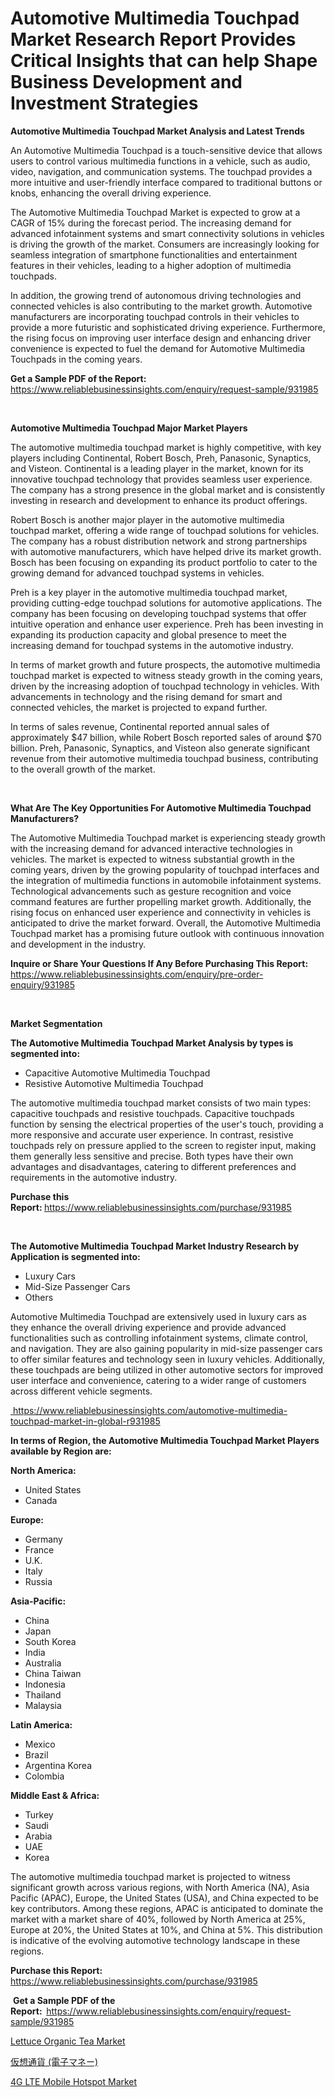 <p><h1>Automotive Multimedia Touchpad Market Research Report Provides Critical Insights that can help Shape Business Development and Investment Strategies</h1></p><p><strong>Automotive Multimedia Touchpad Market Analysis and Latest Trends</strong></p>
<p><p>An Automotive Multimedia Touchpad is a touch-sensitive device that allows users to control various multimedia functions in a vehicle, such as audio, video, navigation, and communication systems. The touchpad provides a more intuitive and user-friendly interface compared to traditional buttons or knobs, enhancing the overall driving experience.</p><p>The Automotive Multimedia Touchpad Market is expected to grow at a CAGR of 15% during the forecast period. The increasing demand for advanced infotainment systems and smart connectivity solutions in vehicles is driving the growth of the market. Consumers are increasingly looking for seamless integration of smartphone functionalities and entertainment features in their vehicles, leading to a higher adoption of multimedia touchpads.</p><p>In addition, the growing trend of autonomous driving technologies and connected vehicles is also contributing to the market growth. Automotive manufacturers are incorporating touchpad controls in their vehicles to provide a more futuristic and sophisticated driving experience. Furthermore, the rising focus on improving user interface design and enhancing driver convenience is expected to fuel the demand for Automotive Multimedia Touchpads in the coming years.</p></p>
<p><strong>Get a Sample PDF of the Report:&nbsp;</strong> <a href="https://www.reliablebusinessinsights.com/enquiry/request-sample/931985">https://www.reliablebusinessinsights.com/enquiry/request-sample/931985</a></p>
<p>&nbsp;</p>
<p><strong>Automotive Multimedia Touchpad Major Market Players</strong></p>
<p><p>The automotive multimedia touchpad market is highly competitive, with key players including Continental, Robert Bosch, Preh, Panasonic, Synaptics, and Visteon. Continental is a leading player in the market, known for its innovative touchpad technology that provides seamless user experience. The company has a strong presence in the global market and is consistently investing in research and development to enhance its product offerings. </p><p>Robert Bosch is another major player in the automotive multimedia touchpad market, offering a wide range of touchpad solutions for vehicles. The company has a robust distribution network and strong partnerships with automotive manufacturers, which have helped drive its market growth. Bosch has been focusing on expanding its product portfolio to cater to the growing demand for advanced touchpad systems in vehicles.</p><p>Preh is a key player in the automotive multimedia touchpad market, providing cutting-edge touchpad solutions for automotive applications. The company has been focusing on developing touchpad systems that offer intuitive operation and enhance user experience. Preh has been investing in expanding its production capacity and global presence to meet the increasing demand for touchpad systems in the automotive industry.</p><p>In terms of market growth and future prospects, the automotive multimedia touchpad market is expected to witness steady growth in the coming years, driven by the increasing adoption of touchpad technology in vehicles. With advancements in technology and the rising demand for smart and connected vehicles, the market is projected to expand further.</p><p>In terms of sales revenue, Continental reported annual sales of approximately $47 billion, while Robert Bosch reported sales of around $70 billion. Preh, Panasonic, Synaptics, and Visteon also generate significant revenue from their automotive multimedia touchpad business, contributing to the overall growth of the market.</p></p>
<p>&nbsp;</p>
<p><strong>What Are The Key Opportunities For Automotive Multimedia Touchpad Manufacturers?</strong></p>
<p><p>The Automotive Multimedia Touchpad market is experiencing steady growth with the increasing demand for advanced interactive technologies in vehicles. The market is expected to witness substantial growth in the coming years, driven by the growing popularity of touchpad interfaces and the integration of multimedia functions in automobile infotainment systems. Technological advancements such as gesture recognition and voice command features are further propelling market growth. Additionally, the rising focus on enhanced user experience and connectivity in vehicles is anticipated to drive the market forward. Overall, the Automotive Multimedia Touchpad market has a promising future outlook with continuous innovation and development in the industry.</p></p>
<p><strong>Inquire or Share Your Questions If Any Before Purchasing This Report:</strong> <a href="https://www.reliablebusinessinsights.com/enquiry/pre-order-enquiry/931985">https://www.reliablebusinessinsights.com/enquiry/pre-order-enquiry/931985</a></p>
<p>&nbsp;</p>
<p><strong>Market Segmentation</strong></p>
<p><strong>The Automotive Multimedia Touchpad Market Analysis by types is segmented into:</strong></p>
<p><ul><li>Capacitive Automotive Multimedia Touchpad</li><li>Resistive Automotive Multimedia Touchpad</li></ul></p>
<p><p>The automotive multimedia touchpad market consists of two main types: capacitive touchpads and resistive touchpads. Capacitive touchpads function by sensing the electrical properties of the user's touch, providing a more responsive and accurate user experience. In contrast, resistive touchpads rely on pressure applied to the screen to register input, making them generally less sensitive and precise. Both types have their own advantages and disadvantages, catering to different preferences and requirements in the automotive industry.</p></p>
<p><strong>Purchase this Report:&nbsp;</strong><a href="https://www.reliablebusinessinsights.com/purchase/931985">https://www.reliablebusinessinsights.com/purchase/931985</a></p>
<p>&nbsp;</p>
<p><strong>The Automotive Multimedia Touchpad Market Industry Research by Application is segmented into:</strong></p>
<p><ul><li>Luxury Cars</li><li>Mid-Size Passenger Cars</li><li>Others</li></ul></p>
<p><p>Automotive Multimedia Touchpad are extensively used in luxury cars as they enhance the overall driving experience and provide advanced functionalities such as controlling infotainment systems, climate control, and navigation. They are also gaining popularity in mid-size passenger cars to offer similar features and technology seen in luxury vehicles. Additionally, these touchpads are being utilized in other automotive sectors for improved user interface and convenience, catering to a wider range of customers across different vehicle segments.</p></p>
<p><a href="https://www.reliablebusinessinsights.com/automotive-multimedia-touchpad-market-in-global-r931985">&nbsp;https://www.reliablebusinessinsights.com/automotive-multimedia-touchpad-market-in-global-r931985</a></p>
<p><strong>In terms of Region, the Automotive Multimedia Touchpad Market Players available by Region are:</strong></p>
<p>
    <p> <strong> North America: </strong>
        <ul>
            <li>United States</li>
            <li>Canada</li>
        </ul>
        </p> 
    <p> <strong> Europe: </strong>
        <ul>
            <li>Germany</li>
            <li>France</li>
            <li>U.K.</li>
            <li>Italy</li>
            <li>Russia</li>
        </ul>
        </p> 
    <p> <strong> Asia-Pacific: </strong>
        <ul>
            <li>China</li>
            <li>Japan</li>
            <li>South Korea</li>
            <li>India</li>
            <li>Australia</li>
            <li>China Taiwan</li>
            <li>Indonesia</li>
            <li>Thailand</li>
            <li>Malaysia</li>
        </ul>
        </p> 
    <p> <strong> Latin America: </strong>
        <ul>
            <li>Mexico</li>
            <li>Brazil</li>
            <li>Argentina Korea</li>
            <li>Colombia</li>
        </ul>
        </p> 
    <p> <strong> Middle East & Africa: </strong>
        <ul>
            <li>Turkey</li>
            <li>Saudi</li>
            <li>Arabia</li>
            <li>UAE</li>
            <li>Korea</li>
        </ul>
    </p>
    </p>
<p><p>The automotive multimedia touchpad market is projected to witness significant growth across various regions, with North America (NA), Asia Pacific (APAC), Europe, the United States (USA), and China expected to be key contributors. Among these regions, APAC is anticipated to dominate the market with a market share of 40%, followed by North America at 25%, Europe at 20%, the United States at 10%, and China at 5%. This distribution is indicative of the evolving automotive technology landscape in these regions.</p></p>
<p><strong>Purchase this Report: </strong><a href="https://www.reliablebusinessinsights.com/purchase/931985">https://www.reliablebusinessinsights.com/purchase/931985</a></p>
<p>&nbsp;<strong>Get a Sample PDF of the Report:&nbsp;&nbsp;</strong><a href="https://www.reliablebusinessinsights.com/enquiry/request-sample/931985">https://www.reliablebusinessinsights.com/enquiry/request-sample/931985</a></p>
<p><strong></strong></p>
<p><p><a href="https://www.linkedin.com/pulse/lettuce-organic-tea-market-exploring-share-trends-future-growth-yoqyc?trackingId=V5ZMgwxQjhhSUnmEag9r1w%3D%3D">Lettuce Organic Tea Market</a></p><p><a href="https://github.com/FredaJerde/Market-Research-Report-List-1/blob/main/187609083272.md">仮想通貨 (電子マネー)</a></p><p><a href="https://www.linkedin.com/pulse/4g-lte-mobile-hotspot-market-insights-cagr-trends-growth-strategies-y5kle">4G LTE Mobile Hotspot Market</a></p></p>